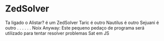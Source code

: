 # ZedSolver
Ta ligado o Alistar? é um ZedSolver
Taric é outro
Nautilus é outro
Sejuani é outro . . .
.
.
.
Noix
Anyway: Este pequeno pedaço de programa será utilizado para tentar resolver problemas Sat em JS
